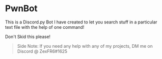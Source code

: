 # PwnBot
This is a Discord.py Bot I have created to let you search stuff in a particular text file with the help of one command!

Don't Skid this please!

> Side Note:
If you need any help with any of my projects, DM me on Discord @ ZexFR6#1625
